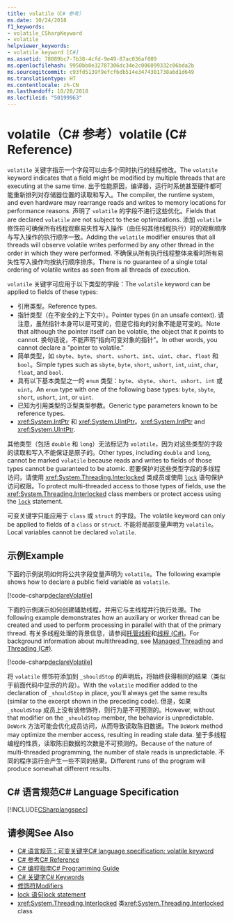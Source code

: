 ```yaml
---
title: volatile（C# 参考）
ms.date: 10/24/2018
f1_keywords:
- volatile_CSharpKeyword
- volatile
helpviewer_keywords:
- volatile keyword [C#]
ms.assetid: 78089bc7-7b38-4cfd-9e49-87ac036af009
ms.openlocfilehash: 9950bb0e32787306dc34e2c006099332c06bda2b
ms.sourcegitcommit: c93fd5139f9efcf6db514e3474301738a6d1d649
ms.translationtype: HT
ms.contentlocale: zh-CN
ms.lasthandoff: 10/28/2018
ms.locfileid: "50199963"
---
```

# <a name="volatile-c-reference"></a><span data-ttu-id="82f5b-102">volatile（C# 参考）</span><span class="sxs-lookup"><span data-stu-id="82f5b-102">volatile (C# Reference)</span></span>

<span data-ttu-id="82f5b-103">`volatile` 关键字指示一个字段可以由多个同时执行的线程修改。</span><span class="sxs-lookup"><span data-stu-id="82f5b-103">The `volatile` keyword indicates that a field might be modified by multiple threads that are executing at the same time.</span></span> <span data-ttu-id="82f5b-104">出于性能原因，编译器，运行时系统甚至硬件都可能重新排列对存储器位置的读取和写入。</span><span class="sxs-lookup"><span data-stu-id="82f5b-104">The compiler, the runtime system, and even hardware may rearrange reads and writes to memory locations for performance reasons.</span></span> <span data-ttu-id="82f5b-105">声明了 `volatile` 的字段不进行这些优化。</span><span class="sxs-lookup"><span data-stu-id="82f5b-105">Fields that are declared `volatile` are not subject to these optimizations.</span></span> <span data-ttu-id="82f5b-106">添加 `volatile` 修饰符可确保所有线程观察易失性写入操作（由任何其他线程执行）时的观察顺序与写入操作的执行顺序一致。</span><span class="sxs-lookup"><span data-stu-id="82f5b-106">Adding the `volatile` modifier ensures that all threads will observe volatile writes performed by any other thread in the order in which they were performed.</span></span> <span data-ttu-id="82f5b-107">不确保从所有执行线程整体来看时所有易失性写入操作均按执行顺序排序。</span><span class="sxs-lookup"><span data-stu-id="82f5b-107">There is no guarantee of a single total ordering of volatile writes as seen from all threads of execution.</span></span>
  
<span data-ttu-id="82f5b-108">`volatile` 关键字可应用于以下类型的字段：</span><span class="sxs-lookup"><span data-stu-id="82f5b-108">The `volatile` keyword can be applied to fields of these types:</span></span>  
  
- <span data-ttu-id="82f5b-109">引用类型。</span><span class="sxs-lookup"><span data-stu-id="82f5b-109">Reference types.</span></span>  
- <span data-ttu-id="82f5b-110">指针类型（在不安全的上下文中）。</span><span class="sxs-lookup"><span data-stu-id="82f5b-110">Pointer types (in an unsafe context).</span></span> <span data-ttu-id="82f5b-111">请注意，虽然指针本身可以是可变的，但是它指向的对象不能是可变的。</span><span class="sxs-lookup"><span data-stu-id="82f5b-111">Note that although the pointer itself can be volatile, the object that it points to cannot.</span></span> <span data-ttu-id="82f5b-112">换句话说，不能声明“指向可变对象的指针”。</span><span class="sxs-lookup"><span data-stu-id="82f5b-112">In other words, you cannot declare a "pointer to volatile."</span></span>  
- <span data-ttu-id="82f5b-113">简单类型，如 `sbyte`、`byte`、`short`、`ushort`、`int`、`uint`、`char`、`float` 和 `bool`。</span><span class="sxs-lookup"><span data-stu-id="82f5b-113">Simple types such as `sbyte`, `byte`, `short`, `ushort`, `int`, `uint`, `char`, `float`, and `bool`.</span></span>  
- <span data-ttu-id="82f5b-114">具有以下基本类型之一的 `enum` 类型：`byte`、`sbyte`、`short`、`ushort`、`int` 或 `uint`。</span><span class="sxs-lookup"><span data-stu-id="82f5b-114">An `enum` type with one of the following base types: `byte`, `sbyte`, `short`, `ushort`, `int`, or `uint`.</span></span>  
- <span data-ttu-id="82f5b-115">已知为引用类型的泛型类型参数。</span><span class="sxs-lookup"><span data-stu-id="82f5b-115">Generic type parameters known to be reference types.</span></span>
- <span data-ttu-id="82f5b-116"><xref:System.IntPtr> 和 <xref:System.UIntPtr>。</span><span class="sxs-lookup"><span data-stu-id="82f5b-116"><xref:System.IntPtr> and <xref:System.UIntPtr>.</span></span>  

<span data-ttu-id="82f5b-117">其他类型（包括 `double` 和 `long`）无法标记为 `volatile`，因为对这些类型的字段的读取和写入不能保证是原子的。</span><span class="sxs-lookup"><span data-stu-id="82f5b-117">Other types, including `double` and `long`, cannot be marked `volatile` because reads and writes to fields of those types cannot be guaranteed to be atomic.</span></span> <span data-ttu-id="82f5b-118">若要保护对这些类型字段的多线程访问，请使用 <xref:System.Threading.Interlocked> 类成员或使用 [`lock`](lock-statement.md) 语句保护访问权限。</span><span class="sxs-lookup"><span data-stu-id="82f5b-118">To protect multi-threaded access to those types of fields, use the <xref:System.Threading.Interlocked> class members or protect access using the [`lock`](lock-statement.md) statement.</span></span>

<span data-ttu-id="82f5b-119">可变关键字只能应用于 `class` 或 `struct` 的字段。</span><span class="sxs-lookup"><span data-stu-id="82f5b-119">The volatile keyword can only be applied to fields of a `class` or `struct`.</span></span> <span data-ttu-id="82f5b-120">不能将局部变量声明为 `volatile`。</span><span class="sxs-lookup"><span data-stu-id="82f5b-120">Local variables cannot be declared `volatile`.</span></span>
  
## <a name="example"></a><span data-ttu-id="82f5b-121">示例</span><span class="sxs-lookup"><span data-stu-id="82f5b-121">Example</span></span>

<span data-ttu-id="82f5b-122">下面的示例说明如何将公共字段变量声明为 `volatile`。</span><span class="sxs-lookup"><span data-stu-id="82f5b-122">The following example shows how to declare a public field variable as `volatile`.</span></span>  
  
[!code-csharp[declareVolatile](~/samples/snippets/csharp/language-reference/keywords/volatile/Program.cs#Declaration)]

<span data-ttu-id="82f5b-123">下面的示例演示如何创建辅助线程，并用它与主线程并行执行处理。</span><span class="sxs-lookup"><span data-stu-id="82f5b-123">The following example demonstrates how an auxiliary or worker thread can be created and used to perform processing in parallel with that of the primary thread.</span></span> <span data-ttu-id="82f5b-124">有关多线程处理的背景信息，请参阅[托管线程](../../../standard/threading/index.md)和[线程 (C#)](../../programming-guide/concepts/threading/index.md)。</span><span class="sxs-lookup"><span data-stu-id="82f5b-124">For background information about multithreading, see [Managed Threading](../../../standard/threading/index.md) and [Threading (C#)](../../programming-guide/concepts/threading/index.md).</span></span>  
  
[!code-csharp[declareVolatile](~/samples/snippets/csharp/language-reference/keywords/volatile/Program.cs#Volatile)]

<span data-ttu-id="82f5b-125">将 `volatile` 修饰符添加到 `_shouldStop` 的声明后，将始终获得相同的结果（类似于前面代码中显示的片段）。</span><span class="sxs-lookup"><span data-stu-id="82f5b-125">With the `volatile` modifier added to the declaration of `_shouldStop` in place, you'll always get the same results (similar to the excerpt shown in the preceding code).</span></span> <span data-ttu-id="82f5b-126">但是，如果 `_shouldStop` 成员上没有该修饰符，则行为是不可预测的。</span><span class="sxs-lookup"><span data-stu-id="82f5b-126">However, without that modifier on the `_shouldStop` member, the behavior is unpredictable.</span></span> <span data-ttu-id="82f5b-127">`DoWork` 方法可能会优化成员访问，从而导致读取陈旧数据。</span><span class="sxs-lookup"><span data-stu-id="82f5b-127">The `DoWork` method may optimize the member access, resulting in reading stale data.</span></span> <span data-ttu-id="82f5b-128">鉴于多线程编程的性质，读取陈旧数据的次数是不可预测的。</span><span class="sxs-lookup"><span data-stu-id="82f5b-128">Because of the nature of multi-threaded programming, the number of stale reads is unpredictable.</span></span> <span data-ttu-id="82f5b-129">不同的程序运行会产生一些不同的结果。</span><span class="sxs-lookup"><span data-stu-id="82f5b-129">Different runs of the program will produce somewhat different results.</span></span>

## <a name="c-language-specification"></a><span data-ttu-id="82f5b-130">C# 语言规范</span><span class="sxs-lookup"><span data-stu-id="82f5b-130">C# Language Specification</span></span>

[!INCLUDE[CSharplangspec](~/includes/csharplangspec-md.md)]  
  
## <a name="see-also"></a><span data-ttu-id="82f5b-131">请参阅</span><span class="sxs-lookup"><span data-stu-id="82f5b-131">See Also</span></span>

- [<span data-ttu-id="82f5b-132">C# 语言规范：可变关键字</span><span class="sxs-lookup"><span data-stu-id="82f5b-132">C# language specification: volatile keyword</span></span>](../../../../_csharplang/spec/classes.md#volatile-fields)
- [<span data-ttu-id="82f5b-133">C# 参考</span><span class="sxs-lookup"><span data-stu-id="82f5b-133">C# Reference</span></span>](../index.md)
- [<span data-ttu-id="82f5b-134">C# 编程指南</span><span class="sxs-lookup"><span data-stu-id="82f5b-134">C# Programming Guide</span></span>](../../programming-guide/index.md)
- [<span data-ttu-id="82f5b-135">C# 关键字</span><span class="sxs-lookup"><span data-stu-id="82f5b-135">C# Keywords</span></span>](index.md)
- [<span data-ttu-id="82f5b-136">修饰符</span><span class="sxs-lookup"><span data-stu-id="82f5b-136">Modifiers</span></span>](modifiers.md)
- [<span data-ttu-id="82f5b-137">lock 语句</span><span class="sxs-lookup"><span data-stu-id="82f5b-137">lock statement</span></span>](lock-statement.md)
- <span data-ttu-id="82f5b-138"><xref:System.Threading.Interlocked> 类</span><span class="sxs-lookup"><span data-stu-id="82f5b-138"><xref:System.Threading.Interlocked> class</span></span>
